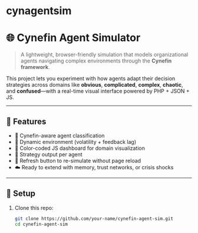 # cynagentsim
# 🌐 Cynefin Agent Simulator

> A lightweight, browser-friendly simulation that models organizational agents navigating complex environments through the **Cynefin framework**.

This project lets you experiment with how agents adapt their decision strategies across domains like **obvious**, **complicated**, **complex**, **chaotic**, and **confused**—with a real-time visual interface powered by PHP + JSON + JS.

---

## 🔧 Features

- 🧠 Cynefin-aware agent classification
- 🔄 Dynamic environment (volatility + feedback lag)
- 🎨 Color-coded JS dashboard for domain visualization
- 💬 Strategy output per agent
- 🔁 Refresh button to re-simulate without page reload
- ☁️ Ready to extend with memory, trust networks, or crisis shocks

---

## 🚀 Setup

1. Clone this repo:
   ```bash
   git clone https://github.com/your-name/cynefin-agent-sim.git
   cd cynefin-agent-sim
